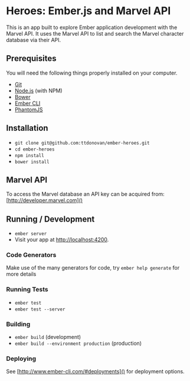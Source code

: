 # Heroes: Ember.js and Marvel API

This is an app built to explore Ember application development with the Marvel
API. It uses the Marvel API to list and search the Marvel character database
via their API.

## Prerequisites

You will need the following things properly installed on your computer.

* [Git](http://git-scm.com/)
* [Node.js](http://nodejs.org/) (with NPM)
* [Bower](http://bower.io/)
* [Ember CLI](http://www.ember-cli.com/)
* [PhantomJS](http://phantomjs.org/)

## Installation

* `git clone git@github.com:ttdonovan/ember-heroes.git`
* `cd ember-heroes`
* `npm install`
* `bower install`

## Marvel API

To access the Marvel database an API key can be acquired from: [http://developer.marvel.com]()

## Running / Development

* `ember server`
* Visit your app at [http://localhost:4200](http://localhost:4200).

### Code Generators

Make use of the many generators for code, try `ember help generate` for more details

### Running Tests

* `ember test`
* `ember test --server`

### Building

* `ember build` (development)
* `ember build --environment production` (production)

### Deploying

See [http://www.ember-cli.com/#deployments]() for deployment options.
